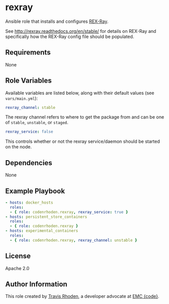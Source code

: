 rexray
=========

Ansible role that installs and configures [REX-Ray](https://github.com/emccode/rexray).

See http://rexray.readthedocs.org/en/stable/ for details on REX-Ray and specifically how
the REX-Ray config file should be populated.

Requirements
------------

None

Role Variables
--------------

Available variables are listed below, along with their default values (see `vars/main.yml`):

```yaml
rexray_channel: stable
```

The rexray channel refers to where to get the package from and can be one of `stable`,
`unstable`, or `staged`.

```yaml
rexray_service: false
```

This controls whether or not the rexray service/daemon should be started on the node.

Dependencies
------------

None

Example Playbook
----------------

```yaml
- hosts: docker_hosts
  roles:
  - { role: codenrhoden.rexray, rexray_service: true }
- hosts: persistent_store_containers
  roles:
  - { role: codenrhoden.rexray }
- hosts: experimental_containers
  roles:
  - { role: codenrhoden.rexray, rexray_channel: unstable }
```

License
-------

Apache 2.0

Author Information
------------------

This role created by [Travis Rhoden](https://github.com/codenrhoden), a
developer advocate at [EMC {code}](http://blog.emccode.com).
